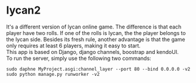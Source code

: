 # lycan2
It's a different version of lycan online game. The difference is that each player have two rolls. 
If one of the rolls is lycan, the the player belongs to the lycan side. 
Besides its fresh rule, another advantage is that the game only requires at least 6 players, making it easy to start.
<br>
This app is based on Django, django channels, boostrap and kendoUI.
<br>
To run the server, simply use the following two commands:
<br>
````
sudo daphne MyProject.asgi:channel_layer --port 80 --bind 0.0.0.0 -v2
sudo python manage.py runworker -v2
````
